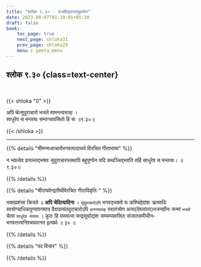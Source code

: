 ```yaml
---
title: "श्लोक ९.३० - राजविद्यराजगुह्ययोग"
date: 2023-08-07T01:10:01+05:30
draft: false
book:
    toc_page: true
    next_page: shloka31
    prev_page: shloka29
    menu : geeta_menu
---
```




## श्लोक ९.३० {class=text-center}

<br/>

{{< shloka  "0"  >}}

अपि चेत्सुदुराचारो भजते मामनन्यभाक् ।   
साधुरेव स मन्तव्यः सम्यग्व्यवसितो हि सः ॥९.३०॥

{{< /shloka >}}

---


{{% details "श्रीमन्मध्वाचार्यभगवत्पादाचर्य विरचित  गीताभाष्य" %}}

न भवत्येव प्रायस्तद्भक्तः सुदुराचारस्तथापि बहुपुण्येन यदि कथञ्चिद्भवति तर्हि साधुरेव स मन्तव्यः।  ॥९.३०॥

{{% /details %}}



{{% details "श्रीराघवेन्द्रतीर्थविरचित गीताविवृतिः " %}}

भक्तप्रशंसा क्रियते ॥ **अपि चेदित्यादिना** । 
`सुदुराचारोऽपि` भगवद्भक्तो यः कश्चिद्देवांशः ऋष्यादिः 
स्वयोग्याधिकपुण्यापगमाय दैवादत्यंतदुराचारोऽपि 
`अनन्यभाक्‌` स्वातंत्र्येण अन्य(देवतांतर)भजनहीनः
सन्मां `भजते` चेत्स `साधुरेव मंतव्यः` । 
कुतः हि यस्मात्स  चन्द्रसूर्याद्यंशः
सम्यम्व्यवसितः संजातसमीचीन- भगवत्तत्त्वनिश्चयवानत इत्यर्थः ॥ ३० ॥

{{% /details %}}



{{% details "पद विचार" %}}


{{% /details %}}
